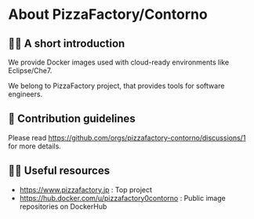 # About PizzaFactory/Contorno

## 🙋‍♀️ A short introduction

We provide Docker images used with cloud-ready environments like Eclipse/Che7.

We belong to PizzaFactory project, that provides tools for software engineers.

## 🌈 Contribution guidelines

Please read https://github.com/orgs/pizzafactory-contorno/discussions/1 for more details.

## 👩‍💻 Useful resources

* https://www.pizzafactory.jp : Top project
* https://hub.docker.com/u/pizzafactory0contorno : Public image repositories on DockerHub

